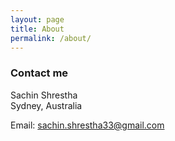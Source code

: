 ```yaml
---
layout: page
title: About
permalink: /about/
---
```


### Contact me
Sachin Shrestha
<br>
Sydney, Australia


Email: [sachin.shrestha33@gmail.com](mailto:sachin.shrestha33@gmail.com)
